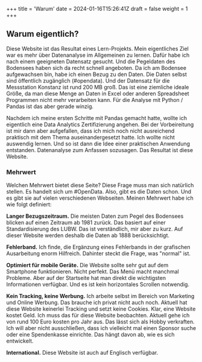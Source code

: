 +++
title = 'Warum'
date = 2024-01-16T15:26:41Z
draft = false
weight = 1
+++

## Warum eigentlich?

Diese Website ist das Resultat eines Lern-Projekts. Mein eigentliches Ziel war es mehr über Datenanalyse im Allgemeinen zu lernen. Dafür habe ich nach einem geeigneten Datensatz gesucht. Und die Pegeldaten des Bodensees haben sich da recht schnell angeboten. Da ich am Bodensee aufgewachsen bin, habe ich einen Bezug zu den Daten. Die Daten selbst sind öffentlich zugänglich (#opendata). Und der Datensatz für die Messstation Konstanz ist rund 200 MB groß. Das ist eine ziemliche ideale Größe, da man diese Menge an Daten in Excel oder anderen Spreadsheet Programmen nicht mehr verarbeiten kann. Für die Analyse mit Python / Pandas ist das aber gerade winzig.

Nachdem ich meine ersten Schritte mit Pandas gemacht hatte, wollte ich eigentlich eine Data Analytics Zertifizierung angehen. Bei der Vorbeireitung ist mir dann aber aufgefallen, dass ich mich noch nicht ausreichend praktisch mit dem Thema auseinandergesetzt hatte. Ich wollte nicht auswendig lernen. Und so ist dann die Idee einer praktischen Anwendung entstanden. Datenanalyse zum Anfassen sozusagen. Das Resultat ist diese Website.

### Mehrwert

Welchen Mehrwert bietet diese Seite? Diese Frage muss man sich natürlich stellen. Es handelt sich um #OpenData. Also, gibt es die Daten schon. Und es gibt sie auf vielen verschiedenen Webseiten. Meinen Mehrwert habe ich wie folgt definiert:

**Langer Bezugszeitraum.** Die meisten Daten zum Pegel des Bodensees blicken auf einen Zeitraum ab 1981 zurück. Das basiert auf einer Standardisierung des LUBW. Das ist verständlich, mir aber zu kurz. Auf dieser Website werden deshalb die Daten ab 1888 berücksichtigt.

**Fehlerband.** Ich finde, die Ergänzung eines Fehlerbands in der grafischen Ausarbeitung enorm Hilfreich. Dahinter steckt die Frage, was "normal" ist.

**Optimiert für mobile Geräte.** Die Website sollte sehr gut auf dem Smartphone funktionieren. Nicht perfekt. Das Menü macht manchmal Probleme. Aber auf der Startseite hat man direkt die wichtigsten Informationen verfügbar. Und es ist kein horizontales Scrollen notwendig.

**Kein Tracking, keine Werbung.** Ich arbeite selbst im Bereich von Marketing und Online Werbung. Das brauche ich privat nicht auch noch. Aktuell hat diese Website keinerlei Tracking und setzt keine Cookies. Klar, eine Website kostet Geld. Ich muss das für diese Website beobachten. Aktuell gehe ich von rund 100 Euro kosten pro Jahr aus. Das lässt sich als Hobby verkraften. Ich will aber nicht ausschließen, dass ich vielleicht mal einen Sponsor suche oder eine Spendenkasse einrichte. Das hängt davon ab, wie es sich entwickelt.

**International.** Diese Website ist auch auf Englisch verfügbar.